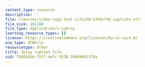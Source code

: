 ```yaml
---
content_type: resource
description: ''
file: /courses/video-copy-test-site/OQ-534Ovf4U_captions.vtt
file_size: 101180
file_type: application/x-subrip
learning_resource_types: []
license: https://creativecommons.org/licenses/by-nc-sa/4.0/
ocw_type: OCWFile
resourcetype: Other
title: 3play caption file
uid: 7d401666-f5f7-4efc-9538-16849b013f8a
---
```

